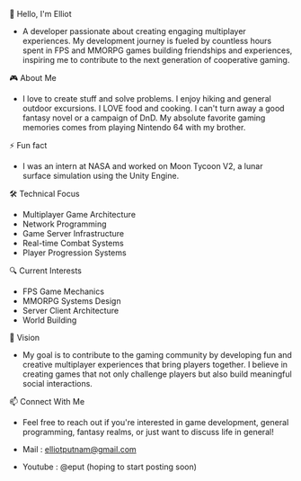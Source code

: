 👋 Hello, I'm Elliot

- A developer passionate about creating engaging multiplayer experiences. My development journey is fueled by countless hours spent in FPS and MMORPG games building friendships and experiences, inspiring me to contribute to the next generation of cooperative gaming.

🎮 About Me
- I love to create stuff and solve problems. I enjoy hiking and general outdoor excursions. I LOVE food and cooking. I can't turn away a good fantasy novel or a campaign of DnD. My absolute favorite gaming memories comes from playing Nintendo 64 with my brother.

⚡ Fun fact
- I was an intern at NASA and worked on Moon Tycoon V2, a lunar surface simulation using the Unity Engine.

🛠️ Technical Focus
- Multiplayer Game Architecture
- Network Programming
- Game Server Infrastructure
- Real-time Combat Systems
- Player Progression Systems

🔍 Current Interests
- FPS Game Mechanics
- MMORPG Systems Design
- Server Client Architecture
- World Building

🌟 Vision
- My goal is to contribute to the gaming community by developing fun and creative multiplayer experiences that bring players together. I believe in creating games that not only challenge players but also build meaningful social interactions.

📫 Connect With Me
- Feel free to reach out if you're interested in game development, general programming, fantasy realms, or just want to discuss life in general!

- Mail : elliotputnam@gmail.com
- Youtube : @eput (hoping to start posting soon)
